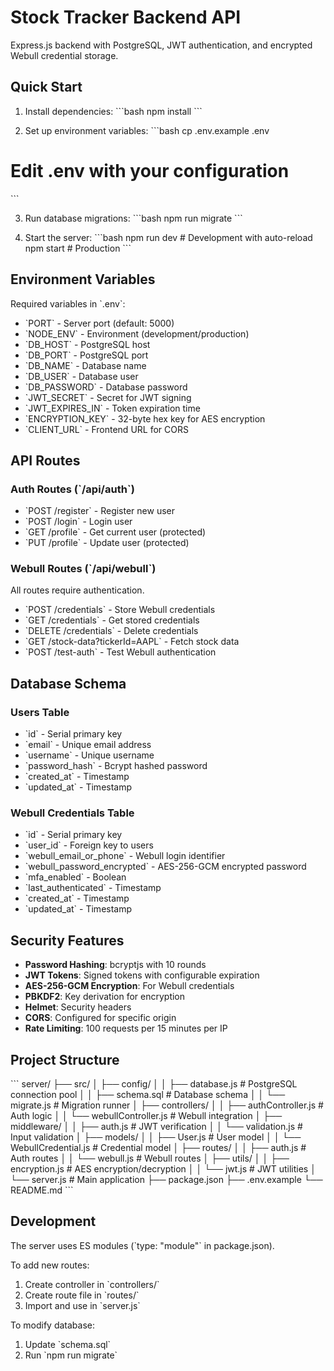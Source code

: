 # Stock Tracker Backend API

Express.js backend with PostgreSQL, JWT authentication, and encrypted Webull credential storage.

## Quick Start

1. Install dependencies:
\`\`\`bash
npm install
\`\`\`

2. Set up environment variables:
\`\`\`bash
cp .env.example .env
# Edit .env with your configuration
\`\`\`

3. Run database migrations:
\`\`\`bash
npm run migrate
\`\`\`

4. Start the server:
\`\`\`bash
npm run dev  # Development with auto-reload
npm start    # Production
\`\`\`

## Environment Variables

Required variables in \`.env\`:

- \`PORT\` - Server port (default: 5000)
- \`NODE_ENV\` - Environment (development/production)
- \`DB_HOST\` - PostgreSQL host
- \`DB_PORT\` - PostgreSQL port
- \`DB_NAME\` - Database name
- \`DB_USER\` - Database user
- \`DB_PASSWORD\` - Database password
- \`JWT_SECRET\` - Secret for JWT signing
- \`JWT_EXPIRES_IN\` - Token expiration time
- \`ENCRYPTION_KEY\` - 32-byte hex key for AES encryption
- \`CLIENT_URL\` - Frontend URL for CORS

## API Routes

### Auth Routes (\`/api/auth\`)
- \`POST /register\` - Register new user
- \`POST /login\` - Login user
- \`GET /profile\` - Get current user (protected)
- \`PUT /profile\` - Update user (protected)

### Webull Routes (\`/api/webull\`)
All routes require authentication.

- \`POST /credentials\` - Store Webull credentials
- \`GET /credentials\` - Get stored credentials
- \`DELETE /credentials\` - Delete credentials
- \`GET /stock-data?tickerId=AAPL\` - Fetch stock data
- \`POST /test-auth\` - Test Webull authentication

## Database Schema

### Users Table
- \`id\` - Serial primary key
- \`email\` - Unique email address
- \`username\` - Unique username
- \`password_hash\` - Bcrypt hashed password
- \`created_at\` - Timestamp
- \`updated_at\` - Timestamp

### Webull Credentials Table
- \`id\` - Serial primary key
- \`user_id\` - Foreign key to users
- \`webull_email_or_phone\` - Webull login identifier
- \`webull_password_encrypted\` - AES-256-GCM encrypted password
- \`mfa_enabled\` - Boolean
- \`last_authenticated\` - Timestamp
- \`created_at\` - Timestamp
- \`updated_at\` - Timestamp

## Security Features

- **Password Hashing**: bcryptjs with 10 rounds
- **JWT Tokens**: Signed tokens with configurable expiration
- **AES-256-GCM Encryption**: For Webull credentials
- **PBKDF2**: Key derivation for encryption
- **Helmet**: Security headers
- **CORS**: Configured for specific origin
- **Rate Limiting**: 100 requests per 15 minutes per IP

## Project Structure

\`\`\`
server/
├── src/
│   ├── config/
│   │   ├── database.js       # PostgreSQL connection pool
│   │   ├── schema.sql        # Database schema
│   │   └── migrate.js        # Migration runner
│   ├── controllers/
│   │   ├── authController.js # Auth logic
│   │   └── webullController.js # Webull integration
│   ├── middleware/
│   │   ├── auth.js           # JWT verification
│   │   └── validation.js     # Input validation
│   ├── models/
│   │   ├── User.js           # User model
│   │   └── WebullCredential.js # Credential model
│   ├── routes/
│   │   ├── auth.js           # Auth routes
│   │   └── webull.js         # Webull routes
│   ├── utils/
│   │   ├── encryption.js     # AES encryption/decryption
│   │   └── jwt.js            # JWT utilities
│   └── server.js             # Main application
├── package.json
├── .env.example
└── README.md
\`\`\`

## Development

The server uses ES modules (\`type: "module"\` in package.json).

To add new routes:
1. Create controller in \`controllers/\`
2. Create route file in \`routes/\`
3. Import and use in \`server.js\`

To modify database:
1. Update \`schema.sql\`
2. Run \`npm run migrate\`
